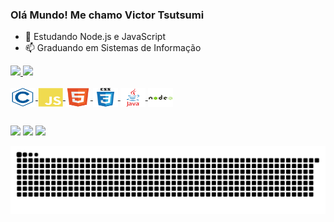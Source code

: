 ### Olá Mundo! Me chamo Victor Tsutsumi

- 🌱 Estudando Node.js e JavaScript
- 📫 Graduando em Sistemas de Informação

 <div>
  <a href="https://github.com/victortsutsumi">
  <img height="180em" src="https://github-readme-stats.vercel.app/api?username=victortsutsumi&show_icons=true&theme=tokyonight&include_all_commits=true&count_private=true"/>
  <img height="180em" src="https://github-readme-stats.vercel.app/api/top-langs/?username=victortsutsumi&layout=compact&langs_count=7&theme=tokyonight"/>
</div>

 <div style="display: inline_block"><br>
   <img align="center" alt="Victor-C" height="30" width="40"
src="https://github.com/devicons/devicon/blob/master/icons/c/c-line.svg">
  <img align="center" alt="Victor-Js" height="30" width="40" src="https://raw.githubusercontent.com/devicons/devicon/master/icons/javascript/javascript-plain.svg">
  <img align="center" alt="Victor-HTML" height="30" width="40" src="https://raw.githubusercontent.com/devicons/devicon/master/icons/html5/html5-original.svg">
   <img align="center" alt="Victor-HTML" height="30" width="40" 
src="https://github.com/devicons/devicon/blob/master/icons/css3/css3-original-wordmark.svg">
   <img align="center" alt="Victor-Java" height="30" width="40"
src="https://github.com/devicons/devicon/blob/master/icons/java/java-original-wordmark.svg">
   <img align="center" alt="Victor-Node" height="30" width="40"
src="https://github.com/devicons/devicon/blob/master/icons/nodejs/nodejs-original-wordmark.svg">
</div>
  
  ##
  
  <div> 
  <a href="https://www.youtube.com/channel/UCkbRKYspofsJ24cxXYAJ4qQ" target="_blank"><img src="https://img.shields.io/badge/YouTube-FF0000?style=for-the-badge&logo=youtube&logoColor=white" target="_blank"></a>
  <a href = "mailto:victor.tsutsumi27@gmail.com"><img src="https://img.shields.io/badge/-Gmail-%23333?style=for-the-badge&logo=gmail&logoColor=white" target="_blank"></a>
  <a href="https://www.linkedin.com/in/victor-tsutsumi-2b7176219/" target="_blank"><img src="https://img.shields.io/badge/-LinkedIn-%230077B5?style=for-the-badge&logo=linkedin&logoColor=white" target="_blank"></a> 
 
   ![Snake animation](https://github.com/victortsutsumi/victortsutsumi/blob/output/github-contribution-grid-snake.svg)
    
</div>
